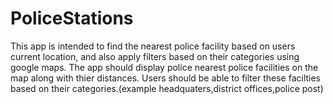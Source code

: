 # PoliceStations
This app is intended to find the nearest police facility based on users current location, and also apply filters based on their categories using google maps.
The app should display police nearest police facilities on the map along with thier distances.
Users should be able to filter these facilties based on their categories.(example headquaters,district offices,police post)
